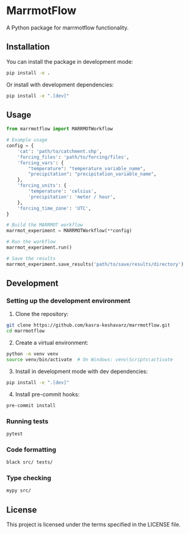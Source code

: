# MarrmotFlow

A Python package for marrmotflow functionality.

## Installation

You can install the package in development mode:

```bash
pip install -e .
```

Or install with development dependencies:

```bash
pip install -e ".[dev]"
```

## Usage

```python
from marrmotflow import MARRMOTWorkflow

# Example usage
config = {
    'cat': 'path/to/catchment.shp', 
    'forcing_files': 'path/to/forcing/files',
    'forcing_vars': {
        "temperature": "temperature_variable_name",
        "precipitation": "precipitation_variable_name",
    },
    'forcing_units': {
        'temperature': 'celsius',
        'precipitation': 'meter / hour',
    },
    'forcing_time_zone': 'UTC',
}

# Build the MARRMOT workflow
marrmot_experiment = MARRMOTWorkflow(**config)

# Run the workflow
marrmot_experiment.run()

# Save the results
marrmot_experiment.save_results('path/to/save/results/directory')
```

## Development

### Setting up the development environment

1. Clone the repository:
```bash
git clone https://github.com/kasra-keshavarz/marrmotflow.git
cd marrmotflow
```

2. Create a virtual environment:
```bash
python -m venv venv
source venv/bin/activate  # On Windows: venv\Scripts\activate
```

3. Install in development mode with dev dependencies:
```bash
pip install -e ".[dev]"
```

4. Install pre-commit hooks:
```bash
pre-commit install
```

### Running tests

```bash
pytest
```

### Code formatting

```bash
black src/ tests/
```

### Type checking

```bash
mypy src/
```

## License

This project is licensed under the terms specified in the LICENSE file.
